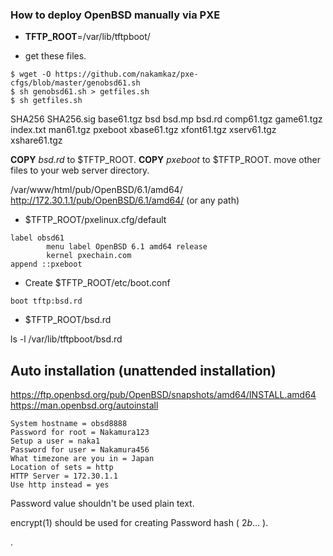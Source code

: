 ### How to deploy OpenBSD manually via PXE

 * **TFTP_ROOT**=/var/lib/tftpboot/

- get these files.
```# 
$ wget -O https://github.com/nakamkaz/pxe-cfgs/blob/master/genobsd61.sh
$ sh genobsd61.sh > getfiles.sh
$ sh getfiles.sh
```
SHA256
SHA256.sig
base61.tgz
bsd
bsd.mp
bsd.rd
comp61.tgz
game61.tgz
index.txt
man61.tgz
pxeboot
xbase61.tgz
xfont61.tgz
xserv61.tgz
xshare61.tgz

**COPY** _bsd.rd_ to $TFTP_ROOT. 
**COPY** _pxeboot_ to $TFTP_ROOT.
move other files to your web server directory.  

/var/www/html/pub/OpenBSD/6.1/amd64/
http://172.30.1.1/pub/OpenBSD/6.1/amd64/
(or any path)

- $TFTP_ROOT/pxelinux.cfg/default 
```
label obsd61
        menu label OpenBSD 6.1 amd64 release
        kernel pxechain.com
append ::pxeboot
```

- Create $TFTP_ROOT/etc/boot.conf
```
boot tftp:bsd.rd
```

- $TFTP_ROOT/bsd.rd

ls -l /var/lib/tftpboot/bsd.rd


## Auto installation (unattended installation)

https://ftp.openbsd.org/pub/OpenBSD/snapshots/amd64/INSTALL.amd64
https://man.openbsd.org/autoinstall

``` Example install.conf, YO:UR:MA:CA:DR:ES-install.conf
System hostname = obsd8888
Password for root = Nakamura123
Setup a user = naka1
Password for user = Nakamura456
What timezone are you in = Japan
Location of sets = http
HTTP Server = 172.30.1.1
Use http instead = yes
```
Password value shouldn't be used plain text.

encrypt(1) should be used for creating Password hash ( $2b$... ).

.

